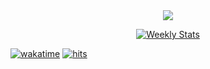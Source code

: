 <div align="center">
  <a href="https://discord.com/users/239381559482777600"><img src="https://lanyard-profile-readme.vercel.app/api/239381559482777600"/></a>

  <br/>

  <a href="https://wakatime.com/@yrnmsk" target="_blank"><img alt="Weekly Stats" src="https://github-readme-stats.vercel.app/api/wakatime?username=yrnmsk&border_radius=10px&theme=dark&bg_color=1f1f1f&border_color=1f1f1f&icon_color=58a6ff&show_icons=true&disable_animations=true&custom_title=Weekly%20Stats"></a>  

</div>

<a href="https://wakatime.com/@7720b3b1-8bcd-44d3-92c8-1cbdb9229fab"><img alt="wakatime" src="https://wakatime.com/badge/user/7720b3b1-8bcd-44d3-92c8-1cbdb9229fab.svg"></a>
<a href="https://hits.link"><img alt="hits" src="https://hits.link/hits?url=https://github.com/yrnmsk&bgLeft=444444&bgRight=575fff&label=visits"></a>
